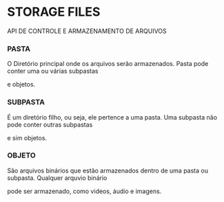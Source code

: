 # STORAGE FILES

API DE CONTROLE E ARMAZENAMENTO DE ARQUIVOS

### PASTA

O Diretório principal onde os arquivos serão armazenados. Pasta pode conter uma ou várias subpastas

e objetos.

### SUBPASTA

É um diretório filho, ou seja, ele pertence a uma pasta. Uma subpasta não pode conter outras subpastas

e sim objetos.

### OBJETO

São arquivos binários que estão armazenados dentro de uma pasta ou subpasta. Qualquer arquvio binário

pode ser armazenado, como videos, áudio e imagens.
